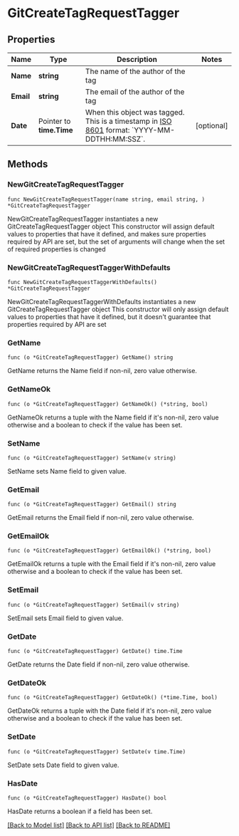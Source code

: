 # GitCreateTagRequestTagger

## Properties

Name | Type | Description | Notes
------------ | ------------- | ------------- | -------------
**Name** | **string** | The name of the author of the tag | 
**Email** | **string** | The email of the author of the tag | 
**Date** | Pointer to **time.Time** | When this object was tagged. This is a timestamp in [ISO 8601](https://en.wikipedia.org/wiki/ISO_8601) format: &#x60;YYYY-MM-DDTHH:MM:SSZ&#x60;. | [optional] 

## Methods

### NewGitCreateTagRequestTagger

`func NewGitCreateTagRequestTagger(name string, email string, ) *GitCreateTagRequestTagger`

NewGitCreateTagRequestTagger instantiates a new GitCreateTagRequestTagger object
This constructor will assign default values to properties that have it defined,
and makes sure properties required by API are set, but the set of arguments
will change when the set of required properties is changed

### NewGitCreateTagRequestTaggerWithDefaults

`func NewGitCreateTagRequestTaggerWithDefaults() *GitCreateTagRequestTagger`

NewGitCreateTagRequestTaggerWithDefaults instantiates a new GitCreateTagRequestTagger object
This constructor will only assign default values to properties that have it defined,
but it doesn't guarantee that properties required by API are set

### GetName

`func (o *GitCreateTagRequestTagger) GetName() string`

GetName returns the Name field if non-nil, zero value otherwise.

### GetNameOk

`func (o *GitCreateTagRequestTagger) GetNameOk() (*string, bool)`

GetNameOk returns a tuple with the Name field if it's non-nil, zero value otherwise
and a boolean to check if the value has been set.

### SetName

`func (o *GitCreateTagRequestTagger) SetName(v string)`

SetName sets Name field to given value.


### GetEmail

`func (o *GitCreateTagRequestTagger) GetEmail() string`

GetEmail returns the Email field if non-nil, zero value otherwise.

### GetEmailOk

`func (o *GitCreateTagRequestTagger) GetEmailOk() (*string, bool)`

GetEmailOk returns a tuple with the Email field if it's non-nil, zero value otherwise
and a boolean to check if the value has been set.

### SetEmail

`func (o *GitCreateTagRequestTagger) SetEmail(v string)`

SetEmail sets Email field to given value.


### GetDate

`func (o *GitCreateTagRequestTagger) GetDate() time.Time`

GetDate returns the Date field if non-nil, zero value otherwise.

### GetDateOk

`func (o *GitCreateTagRequestTagger) GetDateOk() (*time.Time, bool)`

GetDateOk returns a tuple with the Date field if it's non-nil, zero value otherwise
and a boolean to check if the value has been set.

### SetDate

`func (o *GitCreateTagRequestTagger) SetDate(v time.Time)`

SetDate sets Date field to given value.

### HasDate

`func (o *GitCreateTagRequestTagger) HasDate() bool`

HasDate returns a boolean if a field has been set.


[[Back to Model list]](../README.md#documentation-for-models) [[Back to API list]](../README.md#documentation-for-api-endpoints) [[Back to README]](../README.md)


